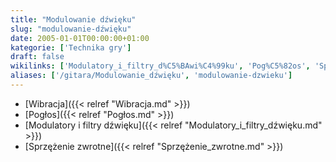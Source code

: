 ```yaml
---
title: "Modulowanie dźwięku"
slug: "modulowanie-dźwięku"
date: 2005-01-01T00:00:00+01:00
kategorie: ['Technika gry']
draft: false
wikilinks: ['Modulatory_i_filtry_d%C5%BAwi%C4%99ku', 'Pog%C5%82os', 'Sprz%C4%99%C5%BCenie_zwrotne', 'Wibracja']
aliases: ['/gitara/Modulowanie_dźwięku', 'modulowanie-dzwieku']
---
```

  - [Wibracja]({{< relref "Wibracja.md" >}})
  - [Pogłos]({{< relref "Pogłos.md" >}})
  - [Modulatory i filtry
    dźwięku]({{< relref "Modulatory_i_filtry_dźwięku.md" >}})
  - [Sprzężenie zwrotne]({{< relref "Sprzężenie_zwrotne.md" >}})

